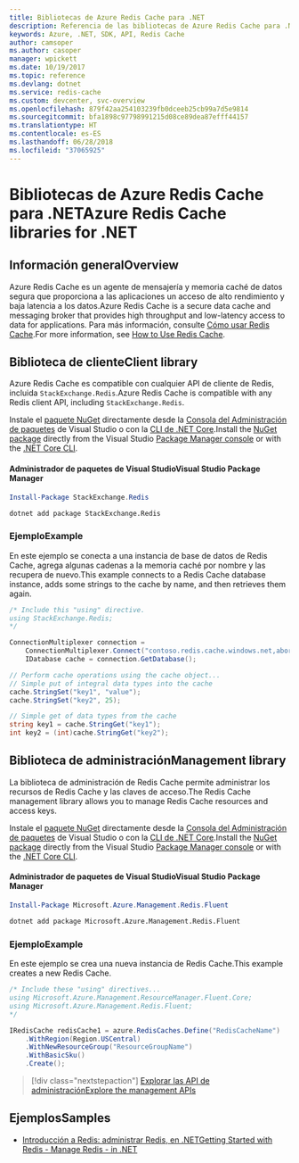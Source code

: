 ```yaml
---
title: Bibliotecas de Azure Redis Cache para .NET
description: Referencia de las bibliotecas de Azure Redis Cache para .NET
keywords: Azure, .NET, SDK, API, Redis Cache
author: camsoper
ms.author: casoper
manager: wpickett
ms.date: 10/19/2017
ms.topic: reference
ms.devlang: dotnet
ms.service: redis-cache
ms.custom: devcenter, svc-overview
ms.openlocfilehash: 879f42aa254103239fb0dceeb25cb99a7d5e9814
ms.sourcegitcommit: bfa1898c97798991215d08ce89dea87efff44157
ms.translationtype: HT
ms.contentlocale: es-ES
ms.lasthandoff: 06/28/2018
ms.locfileid: "37065925"
---
```

# <a name="azure-redis-cache-libraries-for-net"></a><span data-ttu-id="50f87-104">Bibliotecas de Azure Redis Cache para .NET</span><span class="sxs-lookup"><span data-stu-id="50f87-104">Azure Redis Cache libraries for .NET</span></span>

## <a name="overview"></a><span data-ttu-id="50f87-105">Información general</span><span class="sxs-lookup"><span data-stu-id="50f87-105">Overview</span></span>

<span data-ttu-id="50f87-106">Azure Redis Cache es un agente de mensajería y memoria caché de datos segura que proporciona a las aplicaciones un acceso de alto rendimiento y baja latencia a los datos.</span><span class="sxs-lookup"><span data-stu-id="50f87-106">Azure Redis Cache is a secure data cache and messaging broker that provides high throughput and low-latency access to data for applications.</span></span>  <span data-ttu-id="50f87-107">Para más información, consulte [Cómo usar Redis Cache](https://docs.microsoft.com/azure/redis-cache/cache-dotnet-how-to-use-azure-redis-cache).</span><span class="sxs-lookup"><span data-stu-id="50f87-107">For more information, see [How to Use Redis Cache](https://docs.microsoft.com/azure/redis-cache/cache-dotnet-how-to-use-azure-redis-cache).</span></span>

## <a name="client-library"></a><span data-ttu-id="50f87-108">Biblioteca de cliente</span><span class="sxs-lookup"><span data-stu-id="50f87-108">Client library</span></span>

<span data-ttu-id="50f87-109">Azure Redis Cache es compatible con cualquier API de cliente de Redis, incluida `StackExchange.Redis`.</span><span class="sxs-lookup"><span data-stu-id="50f87-109">Azure Redis Cache is compatible with any Redis client API, including `StackExchange.Redis`.</span></span>

<span data-ttu-id="50f87-110">Instale el [paquete NuGet](https://www.nuget.org/packages/StackExchange.Redis) directamente desde la [Consola del Administración de paquetes][PackageManager] de Visual Studio o con la [CLI de .NET Core][DotNetCLI].</span><span class="sxs-lookup"><span data-stu-id="50f87-110">Install the [NuGet package](https://www.nuget.org/packages/StackExchange.Redis) directly from the Visual Studio [Package Manager console][PackageManager] or with the [.NET Core CLI][DotNetCLI].</span></span>

#### <a name="visual-studio-package-manager"></a><span data-ttu-id="50f87-111">Administrador de paquetes de Visual Studio</span><span class="sxs-lookup"><span data-stu-id="50f87-111">Visual Studio Package Manager</span></span>

```powershell
Install-Package StackExchange.Redis
```

```bash
dotnet add package StackExchange.Redis
```

### <a name="example"></a><span data-ttu-id="50f87-112">Ejemplo</span><span class="sxs-lookup"><span data-stu-id="50f87-112">Example</span></span>

<span data-ttu-id="50f87-113">En este ejemplo se conecta a una instancia de base de datos de Redis Cache, agrega algunas cadenas a la memoria caché por nombre y las recupera de nuevo.</span><span class="sxs-lookup"><span data-stu-id="50f87-113">This example connects to a Redis Cache database instance, adds some strings to the cache by name, and then retrieves them again.</span></span>

```csharp
/* Include this "using" directive.
using StackExchange.Redis;
*/

ConnectionMultiplexer connection = 
    ConnectionMultiplexer.Connect("contoso.redis.cache.windows.net,abortConnect=false,ssl=true,password=...");
    IDatabase cache = connection.GetDatabase();

// Perform cache operations using the cache object...
// Simple put of integral data types into the cache
cache.StringSet("key1", "value");
cache.StringSet("key2", 25);

// Simple get of data types from the cache
string key1 = cache.StringGet("key1");
int key2 = (int)cache.StringGet("key2");
```

## <a name="management-library"></a><span data-ttu-id="50f87-114">Biblioteca de administración</span><span class="sxs-lookup"><span data-stu-id="50f87-114">Management library</span></span>

<span data-ttu-id="50f87-115">La biblioteca de administración de Redis Cache permite administrar los recursos de Redis Cache y las claves de acceso.</span><span class="sxs-lookup"><span data-stu-id="50f87-115">The Redis Cache management library allows you to manage Redis Cache resources and access keys.</span></span>

<span data-ttu-id="50f87-116">Instale el [paquete NuGet](https://www.nuget.org/packages/Microsoft.Azure.Management.Redis.Fluent) directamente desde la [Consola del Administración de paquetes][PackageManager] de Visual Studio o con la [CLI de .NET Core][DotNetCLI].</span><span class="sxs-lookup"><span data-stu-id="50f87-116">Install the [NuGet package](https://www.nuget.org/packages/Microsoft.Azure.Management.Redis.Fluent) directly from the Visual Studio [Package Manager console][PackageManager] or with the [.NET Core CLI][DotNetCLI].</span></span>

#### <a name="visual-studio-package-manager"></a><span data-ttu-id="50f87-117">Administrador de paquetes de Visual Studio</span><span class="sxs-lookup"><span data-stu-id="50f87-117">Visual Studio Package Manager</span></span>

```powershell
Install-Package Microsoft.Azure.Management.Redis.Fluent
```

```bash
dotnet add package Microsoft.Azure.Management.Redis.Fluent
```

### <a name="example"></a><span data-ttu-id="50f87-118">Ejemplo</span><span class="sxs-lookup"><span data-stu-id="50f87-118">Example</span></span>

<span data-ttu-id="50f87-119">En este ejemplo se crea una nueva instancia de Redis Cache.</span><span class="sxs-lookup"><span data-stu-id="50f87-119">This example creates a new Redis Cache.</span></span>

```csharp
/* Include these "using" directives...
using Microsoft.Azure.Management.ResourceManager.Fluent.Core;
using Microsoft.Azure.Management.Redis.Fluent;
*/

IRedisCache redisCache1 = azure.RedisCaches.Define("RedisCacheName")
    .WithRegion(Region.USCentral)
    .WithNewResourceGroup("ResourceGroupName")
    .WithBasicSku()
    .Create();
```

> [!div class="nextstepaction"]
> [<span data-ttu-id="50f87-120">Explorar las API de administración</span><span class="sxs-lookup"><span data-stu-id="50f87-120">Explore the management APIs</span></span>](/dotnet/api/overview/azure/rediscache/management)


## <a name="samples"></a><span data-ttu-id="50f87-121">Ejemplos</span><span class="sxs-lookup"><span data-stu-id="50f87-121">Samples</span></span>

* [<span data-ttu-id="50f87-122">Introducción a Redis: administrar Redis, en .NET</span><span class="sxs-lookup"><span data-stu-id="50f87-122">Getting Started with Redis - Manage Redis - in .NET</span></span>](https://github.com/Azure-Samples/redis-cache-dotnet-manage-cache)

[PackageManager]: https://docs.microsoft.com/nuget/tools/package-manager-console
[DotNetCLI]: https://docs.microsoft.com/dotnet/core/tools/dotnet-add-package
